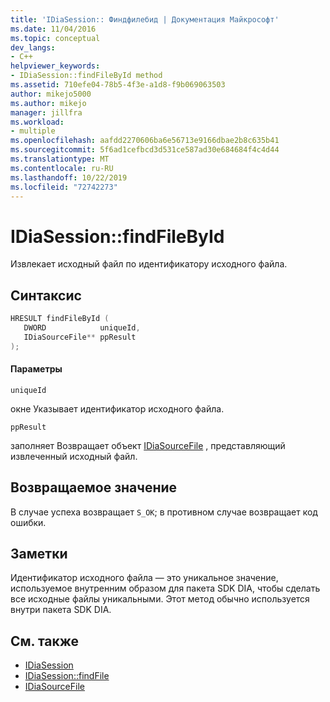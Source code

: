 ```yaml
---
title: 'IDiaSession:: Финдфилебид | Документация Майкрософт'
ms.date: 11/04/2016
ms.topic: conceptual
dev_langs:
- C++
helpviewer_keywords:
- IDiaSession::findFileById method
ms.assetid: 710efe04-78b5-4f3e-a1d8-f9b069063503
author: mikejo5000
ms.author: mikejo
manager: jillfra
ms.workload:
- multiple
ms.openlocfilehash: aafdd2270606ba6e56713e9166dbae2b8c635b41
ms.sourcegitcommit: 5f6ad1cefbcd3d531ce587ad30e684684f4c4d44
ms.translationtype: MT
ms.contentlocale: ru-RU
ms.lasthandoff: 10/22/2019
ms.locfileid: "72742273"
---
```

# <a name="idiasessionfindfilebyid"></a>IDiaSession::findFileById
Извлекает исходный файл по идентификатору исходного файла.

## <a name="syntax"></a>Синтаксис

```C++
HRESULT findFileById ( 
   DWORD            uniqueId,
   IDiaSourceFile** ppResult
);
```

#### <a name="parameters"></a>Параметры
 `uniqueId`

окне Указывает идентификатор исходного файла.

 `ppResult`

заполняет Возвращает объект [IDiaSourceFile](../../debugger/debug-interface-access/idiasourcefile.md) , представляющий извлеченный исходный файл.

## <a name="return-value"></a>Возвращаемое значение
 В случае успеха возвращает `S_OK`; в противном случае возвращает код ошибки.

## <a name="remarks"></a>Заметки
 Идентификатор исходного файла — это уникальное значение, используемое внутренним образом для пакета SDK DIA, чтобы сделать все исходные файлы уникальными. Этот метод обычно используется внутри пакета SDK DIA.

## <a name="see-also"></a>См. также
- [IDiaSession](../../debugger/debug-interface-access/idiasession.md)
- [IDiaSession::findFile](../../debugger/debug-interface-access/idiasession-findfile.md)
- [IDiaSourceFile](../../debugger/debug-interface-access/idiasourcefile.md)